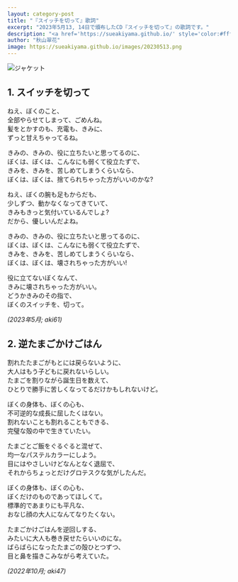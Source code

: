 ```yaml
---
layout: category-post
title: "『スイッチを切って』歌詞"
excerpt: "2023年5月13, 14日で頒布したCD『スイッチを切って』の歌詞です。"
description: "<a href='https://sueakiyama.github.io/' style='color:#ffffff'><u>Le Site Web de Suika Akiyama</u></a>"
author: "秋山翠花"
image: https://sueakiyama.github.io/images/20230513.png
---
```


![ジャケット](https://sueakiyama.github.io/images/20230513.png)

## 1. スイッチを切って

ねえ、ぼくのこと、  
全部やらせてしまって、ごめんね。  
髪をとかすのも、充電も、きみに、  
ずっと甘えちゃってるね。

きみの、きみの、役に立ちたいと思ってるのに、  
ぼくは、ぼくは、こんなにも弱くて役立たずで、  
きみを、きみを、苦しめてしまうくらいなら、  
ぼくは、ぼくは、捨てられちゃった方がいいのかな?

ねえ、ぼくの腕も足もからだも、  
少しずつ、動かなくなってきていて、  
きみもきっと気付いているんでしょ?  
だから、優しいんだよね。

きみの、きみの、役に立ちたいと思ってるのに、  
ぼくは、ぼくは、こんなにも弱くて役立たずで、  
きみを、きみを、苦しめてしまうくらいなら、  
ぼくは、ぼくは、壊されちゃった方がいい!

役に立てないぼくなんて、  
きみに壊されちゃった方がいい。  
どうかきみのその指で、  
ぼくのスイッチを、切って。

*(2023年5月; aki61)*

## 2. 逆たまごかけごはん

割れたたまごがもとには戻らないように、  
大人はもう子どもに戻れないらしい。  
たまごを割りながら誕生日を数えて、  
ひとりで勝手に苦しくなってるだけかもしれないけど。

ぼくの身体も、ぼくの心も、  
不可逆的な成長に屈したくはない。   
割れないことも割れることもできる、   
完璧な殻の中で生きていたい。  

たまごとご飯をぐるぐると混ぜて、   
均一なパステルカラーにしよう。  
目にはやさしいけどなんとなく退屈で、  
それからちょっとだけグロテスクな気がしたんだ。 

ぼくの身体も、ぼくの心も、  
ぼくだけのものであってほしくて。  
標準的であまりにも平凡な、  
おなじ顔の大人になんてなりたくない。 

たまごかけごはんを逆回しする、  
みたいに大人も巻き戻せたらいいのにな。  
ばらばらになったたまごの殻ひとつずつ、  
目と鼻を描きこみながら考えていた。 

*(2022年10月; aki47)*
